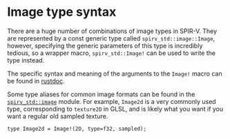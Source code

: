 # Image type syntax

There are a huge number of combinations of image types in SPIR-V. They are represented by a const
generic type called `spirv_std::image::Image`, however, specifying the generic parameters of this
type is incredibly tedious, so a wrapper macro, `spirv_std::Image!` can be used to write the type
instead.

The specific syntax and meaning of the arguments to the `Image!` macro can be found in
[rustdoc](https://embarkstudios.github.io/rust-gpu/api/spirv_std/macro.Image.html).

Some type aliases for common image formats can be found in the
[`spirv_std::image`](https://embarkstudios.github.io/rust-gpu/api/spirv_std/image/index.html)
module. For example, `Image2d` is a very commonly used type, corresponding to `texture2D` in GLSL,
and is likely what you want if you want a regular old sampled texture.

```rust,no_run
type Image2d = Image!(2D, type=f32, sampled);
```
